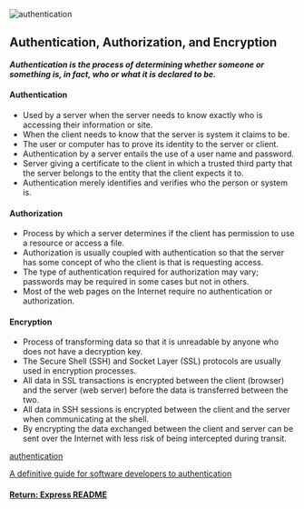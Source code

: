 ![authentication](https://cdn-images-1.medium.com/max/1600/0*aAgCqvv0HnEHwaiL.)

## Authentication, Authorization, and Encryption
___Authentication is the process of determining whether someone or something is, in fact, who or what it is declared to be.___

#### Authentication
- Used by a server when the server needs to know exactly who is accessing their information or site.
- When the client needs to know that the server is system it claims to be.
- The user or computer has to prove its identity to the server or client.
- Authentication by a server entails the use of a user name and password.
- Server giving a certificate to the client in which a trusted third party that the server belongs to the entity that the client expects it to.
- Authentication merely identifies and verifies who the person or system is.
#### Authorization
- Process by which a server determines if the client has permission to use a resource or access a file.
- Authorization is usually coupled with authentication so that the server has some concept of who the client is that is requesting access.
- The type of authentication required for authorization may vary; passwords may be required in some cases but not in others.
- Most of the web pages on the Internet require no authentication or authorization.
#### Encryption
- Process of transforming data so that it is unreadable by anyone who does not have a decryption key.
- The Secure Shell (SSH) and Socket Layer (SSL) protocols are usually used in encryption processes.
- All data in SSL transactions is encrypted between the client (browser) and the server (web server) before the data is transferred between the two.
- All data in SSH sessions is encrypted between the client and the server when communicating at the shell.
- By encrypting the data exchanged between the client and server can be sent over the Internet with less risk of being intercepted during transit.

[authentication](https://searchsecurity.techtarget.com/definition/authentication)

[A definitive guide for software developers to authentication](https://hackernoon.com/how-do-you-authenticate-mate-f2b70904cc3a)

#### [Return: Express README](../../README.md)
